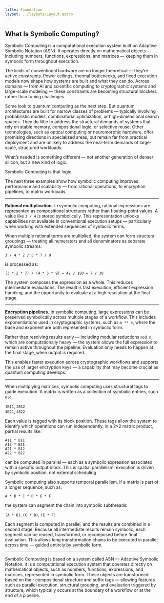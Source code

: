 ```yaml
---
title: Foundation
layout: ../layouts/Layout.astro
---
```


## What Is Symbolic Computing?

Symbolic Computing is a computational execution system built on Adaptive Symbolic Notation (ASN). It operates directly on mathematical objects — including numbers, functions, expressions, and matrices — keeping them in symbolic form throughout execution.

The limits of conventional hardware are no longer theoretical — they’re active constraints. Power ceilings, thermal bottlenecks, and fixed execution models now shape how systems are built and what they can do. Across domains — from AI and scientific computing to cryptographic systems and large-scale modeling — these constraints are becoming structural blockers rather than tuning challenges.

Some look to quantum computing as the next step. But quantum architectures are built for narrow classes of problems — typically involving probabilistic models, combinatorial optimization, or high-dimensional search spaces. They do little to address the structural demands of systems that rely on stable memory, compositional logic, or selective reuse. Other technologies, such as optical computing or neuromorphic hardware, offer promising directions in specialized areas, but remain far from practical deployment and are unlikely to address the near-term demands of large-scale, structured workloads.

What’s needed is something different — not another generation of denser silicon, but a new kind of logic.

Symbolic Computing is that logic.

The next three examples show how symbolic computing improves performance and scalability — from rational operations, to encryption pipelines, to matrix workloads.

---

**Rational multiplication.** In symbolic computing, rational expressions are represented as compositional structures rather than floating-point values. A value like `3 / 4` is stored symbolically. This representation unlocks capabilities not available in conventional execution setups — particularly when working with extended sequences of symbolic terms.

When multiple rational terms are multiplied, the system can form structural groupings — treating all numerators and all denominators as separate symbolic streams:

`3 / 4 * 2 / 5 * 7 / 9`

is processed as:

`(3 * 2 * 7) / (4 * 5 * 9) = 42 / 180 = 7 / 30`

The system composes the expression as a whole. This reduces intermediate evaluations. The result is fast execution, efficient expression handling, and the opportunity to evaluate at a high resolution at the final stage.

---

**Encryption pipelines.** In symbolic computing, large expressions can be preserved symbolically across multiple stages of a workflow. This includes exponentiations used in cryptographic systems, such as `m ** e`, where the base and exponent are both represented in symbolic form.

Rather than resolving results early — including modular reductions `mod n`, which are computationally heavy — the system allows the full expression to remain active throughout the pipeline. Evaluation only needs to happen at the final stage, when output is required.

This enables faster execution across cryptographic workflows and supports the use of larger encryption keys — a capability that may become crucial as quantum computing develops.

---

When multiplying matrices, symbolic computing uses structural tags to guide execution. A matrix is written as a collection of symbolic entries, such as:

`1B11`, `2B12`  
`3B21`, `4B22`

Each value is tagged with its block position. These tags allow the system to identify which operations can run independently. In a 2×2 matrix product, partial results like:

`A11 * B11`  
`A12 * B21`  
`A21 * B12`  
`A22 * B22`

can be computed in parallel — each as a symbolic expression associated with a specific output block. This is spatial parallelism: execution is driven by symbolic position, not external scheduling.

Symbolic computing also supports temporal parallelism. If a matrix is part of a longer sequence, such as:

`A * B * C * D * E * F`

the system can segment the chain into symbolic subthreads:

`(A * B)`, `(C * D)`, `(E * F)`

Each segment is computed in parallel, and the results are combined in a second stage. Because all intermediate results remain symbolic, each segment can be reused, transformed, or recomposed before final evaluation. This allows long transformation chains to be executed in parallel across time — guided entirely by symbolic form.

---

Symbolic Computing is based on a system called ASN — Adaptive Symbolic Notation. It is a computational execution system that operates directly on mathematical objects, such as numbers, functions, expressions, and matrices, represented in symbolic form. These objects are transformed based on their compositional structure and suffix tags — allowing features such as parallel execution, structural grouping, and evaluation triggered by structure, which typically occurs at the boundary of a workflow or at the end of a pipeline.
